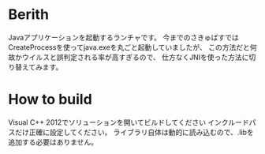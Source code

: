 Berith
==========

Javaアプリケーションを起動するランチャです。
今までのさきゅばすではCreateProcessを使ってjava.exeを丸ごと起動していましたが、
この方法だと何故かウイルスと誤判定される率が高すぎるので、
仕方なくJNIを使った方法に切り替えてみます。

How to build
=============

Visual C++ 2012でソリューションを開いてビルドしてください
インクルードパスだけ正確に設定してください。
ライブラリ自体は動的に読み込むので、.libを追加する必要はありません。

